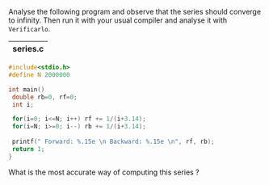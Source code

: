 Analyse the following program and observe that the series should converge to infinity.
Then run it with your usual compiler and analyse it with `Verificarlo`.

| series.c |
| -------- |
```C
#include<stdio.h>
#define N 2000000

int main()
 double rb=0, rf=0;
 int i;

 for(i=0; i<=N; i++) rf += 1/(i+3.14);
 for(i=N; i>=0; i--) rb += 1/(i+3.14);
 
 printf(" Forward: %.15e \n Backward: %.15e \n", rf, rb); 
 return 1;
} 
```
What is the most accurate way of computing this series ?